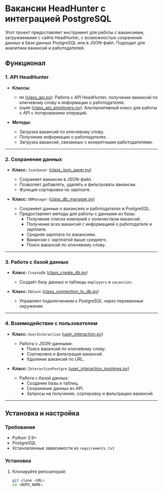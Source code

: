 # Вакансии HeadHunter с интеграцией PostgreSQL
Этот проект предоставляет инструмент для работы с вакансиями, загружаемыми с сайта HeadHunter, с возможностью сохранения данных в базе данных PostgreSQL или в JSON-файл. Подходит для аналитики вакансий и работодателей.
## Функционал
### 1. API HeadHunter
- **Классы:**
  - `HH` ([class_api.py](./class_api.py)): Работа с API HeadHunter, получение вакансий по ключевому слову и информации о работодателях.
  - `EmpHH` ([class_api_employers.py](./class_api_employers.py)): Альтернативный класс для работы с API с логированием операций.

- **Методы:**
  - Загрузка вакансий по ключевому слову.
  - Получение информации о работодателях.
  - Загрузка вакансий, связанных с конкретными работодателями.

---

### 2. Сохранение данных
- **Класс:** `JsonSaver` ([class_json_saver.py](./class_json_saver.py))
  - Сохраняет вакансии в JSON-файл.
  - Позволяет добавлять, удалять и фильтровать вакансии.
  - Функция сортировки по зарплате.

- **Класс:** `DBManager` ([class_db_manager.py](./class_db_manager.py))
  - Сохраняет данные о вакансиях и работодателях в PostgreSQL.
  - Предоставляет методы для работы с данными из базы:
    - Получение списка компаний с количеством вакансий.
    - Получение всех вакансий с информацией о работодателе и зарплате.
    - Средняя зарплата по вакансиям.
    - Вакансии с зарплатой выше среднего.
    - Поиск вакансий по ключевому слову.

---

### 3. Работа с базой данных
- **Класс:** `CreateDb` ([class_create_db.py](./class_create_db.py))
  - Создаёт базу данных и таблицы `employers` и `vacancies`.

- **Класс:** `DbConn` ([class_connection_to_db.py](./class_connection_to_db.py))
  - Управляет подключением к PostgreSQL через переменные окружения.

---

### 4. Взаимодействие с пользователем
- **Класс:** `UserInteraction` ([user_interaction.py](./user_interaction.py))
  - Работа с JSON-данными:
    - Поиск вакансий по ключевому слову.
    - Сортировка и фильтрация вакансий.
    - Удаление вакансий по URL.

- **Класс:** `InteractionPostgre` ([user_interaction_postgres.py](./user_interaction_postgres.py))
  - Работа с базой данных:
    - Создание базы и таблиц.
    - Сохранение данных из API.
    - Запросы на получение, сортировку и фильтрацию вакансий.

---

## Установка и настройка

### Требования
- Python 3.9+
- PostgreSQL
- Установленные зависимости из `requirements.txt`

### Установка
1. Клонируйте репозиторий:
   ```bash
   git clone <URL>
   cd <REPO_NAME>

